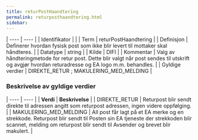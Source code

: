 ```yaml
---
title: returPostHaandtering
permalink: returposthaandtering.html
sidebar:
---
```


| ---- | ---- |
| Identifikator |  |
| Term | returPostHaandtering |
| Definisjon | Definerer hvordan fysisk post som ikke blir levert til mottaker skal håndteres. |
| Datatype | string |
| Kilde | DIFI |
| Kommentar | Valg av håndteringmetode for retur post. Dette blir valgt når post sendes til utskrift og avgjør hvordan returadresse og EA logo m.m. behandles. | 
| Gyldige verdier | DIREKTE_RETUR ; MAKULERING_MED_MELDING |


### Beskrivelse av gyldige verdier


| ---- | ---- |
| **Verdi** | **Beskrivelse** | 
| DIREKTE_RETUR | Returpost blir sendt direkte til adressen angitt som returpost adressen, ingen videre oppfølging. |
| MAKULERING_MED_MELDING | All post får lagt på et EA merke og en strekkode. Returpost blir sendt til Posten sin EA tjeneste der strekkoden blir scannet, melding om returpost blir sendt til Avsender og brevet blir makulert. |


